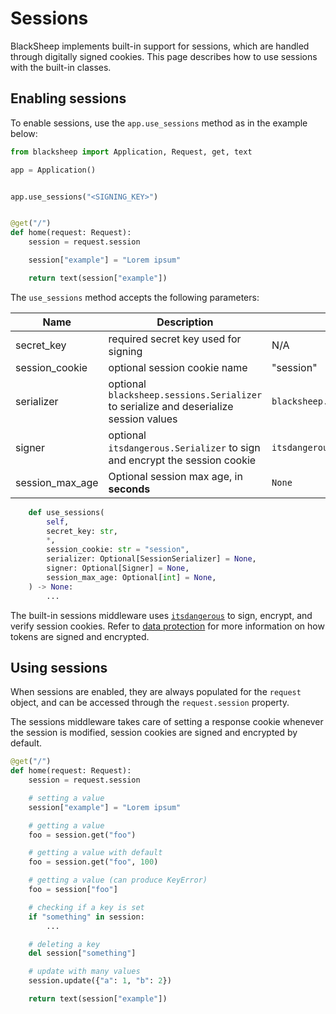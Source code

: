 # Sessions

BlackSheep implements built-in support for sessions, which are handled through
digitally signed cookies. This page describes how to use sessions with the
built-in classes.

## Enabling sessions
To enable sessions, use the `app.use_sessions` method as in the example below:

```python
from blacksheep import Application, Request, get, text

app = Application()


app.use_sessions("<SIGNING_KEY>")


@get("/")
def home(request: Request):
    session = request.session

    session["example"] = "Lorem ipsum"

    return text(session["example"])
```

The `use_sessions` method accepts the following parameters:

| Name            | Description                                                                           | Defaults to                           |
| --------------- | ------------------------------------------------------------------------------------- | ------------------------------------- |
| secret_key      | required secret key used for signing                                                  | N/A                                   |
| session_cookie  | optional session cookie name                                                          | "session"                             |
| serializer      | optional `blacksheep.sessions.Serializer` to serialize and deserialize session values | `blacksheep.sessions.JSONSerializer`  |
| signer          | optional `itsdangerous.Serializer` to sign and encrypt the session cookie             | `itsdangerous.URLSafeTimedSerializer` |
| session_max_age | Optional session max age, in **seconds**                                              | `None`                                |

```python
    def use_sessions(
        self,
        secret_key: str,
        *,
        session_cookie: str = "session",
        serializer: Optional[SessionSerializer] = None,
        signer: Optional[Signer] = None,
        session_max_age: Optional[int] = None,
    ) -> None:
        ...
```

The built-in sessions middleware uses
[`itsdangerous`](https://itsdangerous.palletsprojects.com/en/1.1.x/) to sign,
encrypt, and verify session cookies. Refer to [data
protection](../dataprotection/) for more information on how tokens are signed
and encrypted.

## Using sessions

When sessions are enabled, they are always populated for the `request` object,
and can be accessed through the `request.session` property.

The sessions middleware takes care of setting a response cookie whenever the
session is modified, session cookies are signed and encrypted by default.

```python
@get("/")
def home(request: Request):
    session = request.session

    # setting a value
    session["example"] = "Lorem ipsum"

    # getting a value
    foo = session.get("foo")

    # getting a value with default
    foo = session.get("foo", 100)

    # getting a value (can produce KeyError)
    foo = session["foo"]

    # checking if a key is set
    if "something" in session:
        ...

    # deleting a key
    del session["something"]

    # update with many values
    session.update({"a": 1, "b": 2})

    return text(session["example"])
```

